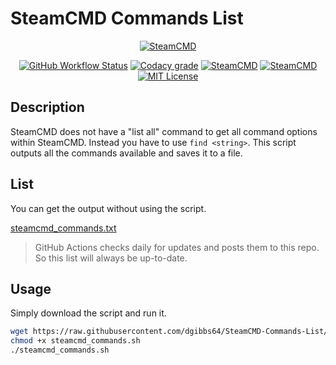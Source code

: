 # SteamCMD Commands List

<p align="center">
  <a href="https://developer.valvesoftware.com/wiki/SteamCMD"><img src="https://user-images.githubusercontent.com/4478206/197542699-ae13797a-78bb-4f37-81c2-d4880fd7709f.jpg" alt="SteamCMD"></a>
<br>
</p>
<p align="center">
<a href="https://github.com/dgibbs64/SteamCMD-Commands-List/actions/workflows/action-generate_output.yml"><img alt="GitHub Workflow Status" src="https://img.shields.io/github/actions/workflow/status/dgibbs64/SteamCMD-Commands-List/action-generate_output.yml?branch=main&logo=github&style=flat-square"></a>
<a href="https://www.codacy.com/gh/dgibbs64/SteamCMD-Commands-List/dashboard"><img src="https://img.shields.io/codacy/grade/61b87c56e64f46a0a29df385dd7e5c60?style=flat-square&logo=codacy&logoColor=white" alt="Codacy grade"></a>
<a href="https://developer.valvesoftware.com/wiki/SteamCMD"><img src="https://img.shields.io/badge/SteamCMD-000000?style=flat-square&amp;logo=Steam&amp;logoColor=white" alt="SteamCMD"></a>
<a href="https://www.gnu.org/software/bash/"><img src="https://img.shields.io/badge/Made with BASH-1f425f?style=flat-square&amp;logo=gnu bash&amp;logoColor=white" alt="SteamCMD"></a>
<a href="https://github.com/dgibbs64/SteamCMD-Commands-List/blob/main/LICENSE"><img src="https://img.shields.io/github/license/dgibbs64/SteamCMD-Commands-List?style=flat-square" alt="MIT License"></a>

## Description

SteamCMD does not have a "list all" command to get all command options within SteamCMD.
Instead you have to use `find <string>`.
This script outputs all the commands available and saves it to a file.

## List

You can get the output without using the script.

[steamcmd_commands.txt](https://github.com/dgibbs64/SteamCMD-Commands-List/blob/master/steamcmd_commands.txt)

> GitHub Actions checks daily for updates and posts them to this repo. So this list will always be up-to-date.

## Usage

Simply download the script and run it.

```bash
wget https://raw.githubusercontent.com/dgibbs64/SteamCMD-Commands-List/master/steamcmd_commands.sh
chmod +x steamcmd_commands.sh
./steamcmd_commands.sh
```
